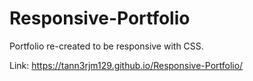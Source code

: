 # Responsive-Portfolio

Portfolio re-created to be responsive with CSS.

Link: https://tann3rjm129.github.io/Responsive-Portfolio/
